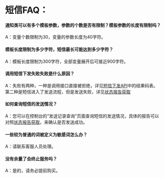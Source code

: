 #  短信FAQ：

#### 通知类可以有多个模板参数，参数的个数是否有限制？模板参数的长度有限制吗？

A：变量个数限制为30，变量的参数长度为40字符。

#### 模板长度限制为多少字符，短信最长可能达到多少字符？

A：模板长度限制为300字符，全部变量展开后可接近900字符。

#### 调用短信下发失败失败是什么原因？

A：失败有两种，一种是调用接口直接被拒绝，详见[短信下发API](/book/api/smsSend.md)中的结果码表。第二种是短信进入了发送流程，但是发送失败，详见[状态报告获取](/book/api/getStatus.md)

#### 如何查询短信的发送情况？

A：您可以在控制台的“发送记录查询”页面查询短信的发送情况，具体的报告可以对照[状态报告获取](/book/api/getStatus.md)，来确认是否发送成功。

#### 一些较为普通的词被定义为敏感词怎么办？

A：请联系客服人员处理。

#### 没有余量了会终止服务吗？

A：是的，请务必提前购买。







